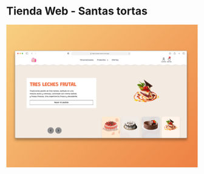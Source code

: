 # Tienda Web - Santas tortas

<a href="https://santas-tortas.vercel.app/">

![alt text](public/README.md.png)

</a>